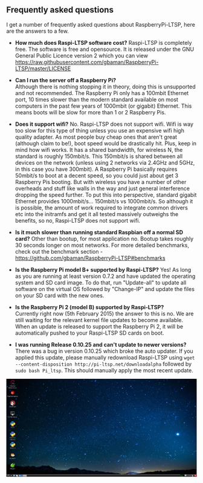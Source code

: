 Frequently asked questions
----

I get a number of frequently asked questions about RaspberryPi-LTSP, here are the answers to a few.

- **How much does Raspi-LTSP software cost?**
Raspi-LTSP is completely free. The software is free and opensource. It is released under the GNU General Public Licence version 2 which you can view https://raw.githubusercontent.com/gbaman/RaspberryPi-LTSP/master/LICENSE

- **Can I run the server off a Raspberry Pi?**  
Although there is nothing stopping it in theory, doing this is unsupported and not recommended. The Raspberry Pi only has a 100mbit Ethernet port, 10 times slower than the modern standard available on most computers in the past few years of 1000mbit (or gigabit) Ethernet. This means boots will be slow for more than 1 or 2 Raspberry Pis.

- **Does it support wifi?**
No. Raspi-LTSP does not support wifi. Wifi is way too slow for this type of thing unless you use an expensive wifi high quality adapter. As most people buy cheap ones that aren't great (although claim to be!), boot speed would be drastically hit. Plus, keep in mind how wifi works. It has a shared bandwidth, for wireless N, the standard is roughly 150mbit/s. This 150mbit/s is shared between all devices on the network (unless using 2 networks via 2.4GHz and 5GHz, in this case you have 300mbit). A Raspberry Pi basically requires 50mbit/s to boot at a decent speed, so you could just about get 3 Raspberry Pis booting. But with wireless you have a number of other overheads and stuff like walls in the way and just general interference dropping the speed further.
To put this into perspective, standard gigabit Ethernet provides 1000mbit/s... 150mbit/s vs 1000mbit/s.
So although it is possible, the amount of work required to integrate common drivers etc into the initramfs and get it all tested massively outweighs the benefits, so no, Raspi-LTSP does not support wifi.

- **Is it much slower than running standard Raspbian off a normal SD card?**
Other than bootup, for most application no. Bootup takes roughly 30 seconds longer on most networks. For more detailed benchmarks, check out the benchmark section - https://github.com/gbaman/RaspberryPi-LTSP#benchmarks

- **Is the Raspberry Pi model B+ supported by Raspi-LTSP?**
Yes! As long as you are running at least version 0.7.2 and have updated the operating system and SD card image.
To do that, run "Update-all" to update all software on the virtual OS followed by "Change-IP" and update the files on your SD card with the new ones.   

- **Is the Raspberry Pi 2 (model B) supported by Raspi-LTSP?**   
Currently right now (5th February 2015) the answer to this is no. We are still waiting for the relevant kernel file updates to become available. When an update is released to support the Raspberry Pi 2, it will be automatically pushed to your Raspi-LTSP SD cards on boot.   

- **I was running Release 0.10.25 and can't update to newer versions?**   
There was a bug in version 0.10.25 which broke the auto updater. If you applied this update, please manually redownload Raspi-LTSP using ```wget --content-disposition http://pi-ltsp.net/downloadalpha``` followed by ```sudo bash Pi_ltsp```. This should manually apply the most recent update.   

![](images/raspi-desktop.jpeg)
